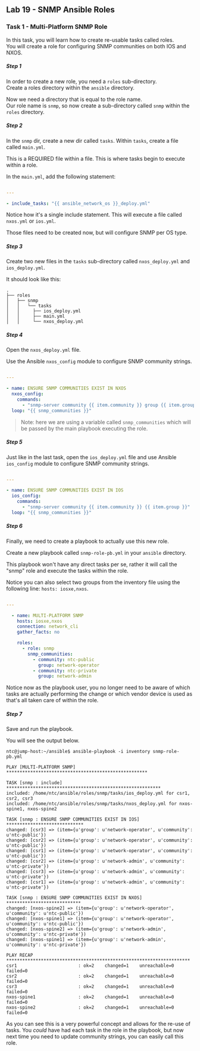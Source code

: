 ## Lab 19 - SNMP Ansible Roles

### Task 1 - Multi-Platform SNMP Role

In this task, you will learn how to create re-usable tasks called roles.  
You will create a role for configuring SNMP communities on both IOS and NXOS.

##### Step 1

In order to create a new role, you need a `roles` sub-directory.  
Create a roles directory within the `ansible` directory.

Now we need a directory that is equal to the role name.  
Our role name is `snmp`, so now create a sub-directory called `snmp` within the `roles` directory.

##### Step 2

In the `snmp` dir, create a new dir called `tasks`.  Within `tasks`, create a file called `main.yml`.

This is a REQUIRED file within a file.  This is where tasks begin to execute within a role.  

In the `main.yml`, add the following statement:

```yaml

---

- include_tasks: "{{ ansible_network_os }}_deploy.yml"
```

Notice how it's a single include statement.  This will execute a file called `nxos.yml` or `ios.yml`.

Those files need to be created now, but will configure SNMP per OS type.

##### Step 3

Create two new files in the `tasks` sub-directory called `nxos_deploy.yml` and  `ios_deploy.yml`.

It should look like this:

```
.
├── roles
│   ├── snmp
│   │   └── tasks
│   │     ├── ios_deploy.yml
│   │     ├── main.yml
│   │     └── nxos_deploy.yml
```

##### Step 4

Open the `nxos_deploy.yml` file.

Use the Ansible `nxos_config` module to configure SNMP community strings.

```yaml

---

- name: ENSURE SNMP COMMUNITIES EXIST IN NXOS
  nxos_config:
    commands:
      - "snmp-server community {{ item.community }} group {{ item.group }}"
  loop: "{{ snmp_communities }}"

```

> Note: here we are using a variable called `snmp_communities` which will be passed by the main playbook executing the role.

##### Step 5

Just like in the last task, open the `ios_deploy.yml` file and use Ansible `ios_config` module to configure SNMP community strings.

```yaml

---

- name: ENSURE SNMP COMMUNITIES EXIST IN IOS
  ios_config:
    commands:
      - "snmp-server community {{ item.community }} {{ item.group }}"
  loop: "{{ snmp_communities }}"
```

##### Step 6

Finally, we need to create a playbook to actually use this new role.

Create a new playbook called `snmp-role-pb.yml` in your `ansible` directory.

This playbook won't have any direct tasks per se, rather it will call the "snmp" role and execute the tasks within the role.

Notice you can also select two groups from the inventory file using the following line: `hosts: iosxe,nxos`.

```yaml

---

  - name: MULTI-PLATFORM SNMP
    hosts: iosxe,nxos
    connection: network_cli
    gather_facts: no

    roles:
      - role: snmp
        snmp_communities:
          - community: ntc-public
            group: network-operator
          - community: ntc-private
            group: network-admin
```

Notice now as the playbook user, you no longer need to be aware of which tasks are actually performing the change
or which vendor device is used as that's all taken care of within the role.


##### Step 7

Save and run the playbook.

You will see the output below.


```
ntc@jump-host:~/ansible$ ansible-playbook -i inventory snmp-role-pb.yml
```

```
PLAY [MULTI-PLATFORM SNMP] *****************************************************

TASK [snmp : include] **********************************************************
included: /home/ntc/ansible/roles/snmp/tasks/ios_deploy.yml for csr1, csr2, csr3
included: /home/ntc/ansible/roles/snmp/tasks/nxos_deploy.yml for nxos-spine1, nxos-spine2

TASK [snmp : ENSURE SNMP COMMUNITIES EXIST IN IOS] *****************************
changed: [csr3] => (item={u'group': u'network-operator', u'community': u'ntc-public'})
changed: [csr2] => (item={u'group': u'network-operator', u'community': u'ntc-public'})
changed: [csr1] => (item={u'group': u'network-operator', u'community': u'ntc-public'})
changed: [csr2] => (item={u'group': u'network-admin', u'community': u'ntc-private'})
changed: [csr3] => (item={u'group': u'network-admin', u'community': u'ntc-private'})
changed: [csr1] => (item={u'group': u'network-admin', u'community': u'ntc-private'})

TASK [snmp : ENSURE SNMP COMMUNITIES EXIST IN NXOS] ****************************
changed: [nxos-spine2] => (item={u'group': u'network-operator', u'community': u'ntc-public'})
changed: [nxos-spine1] => (item={u'group': u'network-operator', u'community': u'ntc-public'})
changed: [nxos-spine2] => (item={u'group': u'network-admin', u'community': u'ntc-private'})
changed: [nxos-spine1] => (item={u'group': u'network-admin', u'community': u'ntc-private'})

PLAY RECAP *********************************************************************
csr1                       : ok=2    changed=1    unreachable=0    failed=0
csr2                       : ok=2    changed=1    unreachable=0    failed=0
csr3                       : ok=2    changed=1    unreachable=0    failed=0
nxos-spine1                : ok=2    changed=1    unreachable=0    failed=0
nxos-spine2                : ok=2    changed=1    unreachable=0    failed=0

```


As you can see this is a very powerful concept and allows for the re-use of tasks.
You _could_ have had each task in the role in the playbook, but now next time you need to update community strings,
you can easily call this role.
